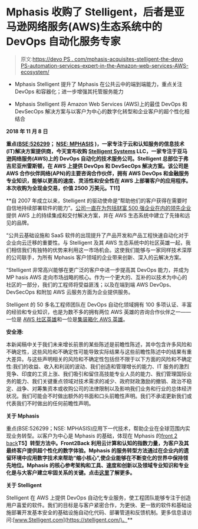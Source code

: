# Mphasis 收购了 Stelligent，后者是亚马逊网络服务(AWS)生态系统中的 DevOps 自动化服务专家

> 原文:[https://devo PS . com/mphasis-acquisites-stelligent-the-devo PS-automation-services-expert-in-the-Amazon-web-services-AWS-ecosystem/](https://devops.com/mphasis-acquires-stelligent-the-devops-automation-services-specialist-in-the-amazon-web-services-aws-ecosystem/)

*   Mphasis Stelligent 提升了 Mphasis 在公共云中的端到端能力，重点关注 DevOps 和容器化；进一步增强其托管服务能力

*   Mphasis Stelligent 将 Amazon Web Services (AWS)上的最佳 DevOps 和 DevSecOps 解决方案与以客户为中心的数字化转型和企业客户的超个性化相结合

****2018 年 11 月 8 日****

**重点([BSE:526299](https://www.bseindia.com/stock-share-price/mphasis-ltd/mphasis/526299/)； [NSE: MPHASIS](https://www.nseindia.com/live_market/dynaContent/live_watch/get_quote/GetQuote.jsp?symbol=MPHASIS) )，一家专注于云和认知服务的信息技术(IT)解决方案提供商，今天宣布收购 [Stelligent Systems](https://stelligent.com/about/) LLC，一家专注于亚马逊网络服务(AWS)上的 DevOps 自动化的技术服务公司。Stelligent 总部位于弗吉尼亚州雷斯顿，在 AWS 上提供 DevOps 和 DevSecOps 解决方案。该公司是 AWS 合作伙伴网络(APN)的主要咨询合作伙伴，拥有 AWS DevOps 和金融服务专业知识，能够以更高的速度、灵活性和安全性在 AWS 上部署客户的应用程序。本次收购为全现金交易，价值 2500 万美元。T11】**

 **自 2007 年成立以来，Stelligent 的驱动使命是“帮助他们的客户获得在需要时自信地持续部署软件的能力”。[公司一直在为包括财富 500 强企业在内的领先企业](https://stelligent.com/case-studies/)提供 AWS 上的持续集成和交付解决方案，并在 AWS 生态系统中建立了先锋和远见的品牌。

“公共云基础设施和 SaaS 软件的出现提升了产品开发和产品工程快速自动化对于企业向云迁移的重要性。与 Stelligent 及其 AWS 生态系统中的社区英雄一起，我们相信我们有独特的优势来利用这一市场机会。这使我们能够与一家同样技术深厚的公司联手，为所有 Mphasis 客户领域的企业带来创新、深入的云解决方案。

“Stelligent 非常高兴能够在更广泛的客户中进一步提高其 DevOps 能力，并成为 MP hasis AWS 走向市场战略的核心。作为一个更大的、互补的以技术为中心的社区的一部分，我们的工程师将受益匪浅；以及在端到端 AWS DevOps、DevSecOps 和附加 AWS 云服务方面为企业提供服务。

Stelligent 的 50 多名工程师团队在 DevOps 自动化领域拥有 100 多项认证、丰富的经验和专业知识，也是为数不多的拥有两位 AWS 英雄的咨询合作伙伴之一——一位是 [AWS 社区英雄](https://aws.amazon.com/developer/community/heroes/paul-duvall/)和一位是[集装箱化 AWS 英雄](https://aws.amazon.com/developer/community/heroes/casey-lee/)。

**安全港:**

本新闻稿中关于我们未来增长前景的某些陈述是前瞻性陈述，其中包含许多风险和不确定性，这些风险和不确定性可能导致实际结果与这些前瞻性陈述中的结果有重大差异。与这些声明相关的风险和不确定性包括但不限于以下方面的风险和不确定性:我们的收益、收入和利润的波动、我们创造和管理增长的能力、IT 服务的激烈竞争、印度的工资上涨、我们吸引和留住高技能专业人员的能力、我们管理国际业务的能力、我们关键重点领域对技术需求的减少、政府财政激励的撤销、政治不稳定、战争、对筹集资本或收购公司的法律限制以及影响我们业务和行业的总体经济状况。我们可能会不时做出额外的书面和口头前瞻性声明。我们不承诺更新我们或代表我们不时做出的任何前瞻性声明。

**关于 Mphasis**

重点(BSE:526299；NSE: MPHASIS)应用下一代技术，帮助企业在全球范围内实现业务转型。以客户为中心是 Mphasis 的基础，体现在 Mphasis 的[front 2 back](https://www.mphasis.com/home/our-approach.html)**T5】转型方法中。Front2Back 利用云计算和认知的指数力量，为客户及其最终客户提供超个性化的数字体验。Mphasis 的服务转型方法通过在企业内的遗留环境中应用数字技术来帮助“缩小核心”,使企业能够在不断变化的世界中保持领先地位。Mphasis 的核心参考架构和工具、速度和创新以及领域专业知识和专业化是与大客户建立牢固关系的关键。点击[这里](http://www.mphasis.com/)了解更多。**

**关于 Stelligent**

Stelligent 在 AWS 上提供 DevOps 自动化专业服务，使工程团队能够专注于创造用户喜爱的软件。我们的目标是与客户紧密合作，为更快、更一致的软件和基础设施部署开发基本安全的基础设施自动化代码、部署管道和反馈机制。更多信息请访问:[www.Stelligent.com](https://stelligent.com/)。**